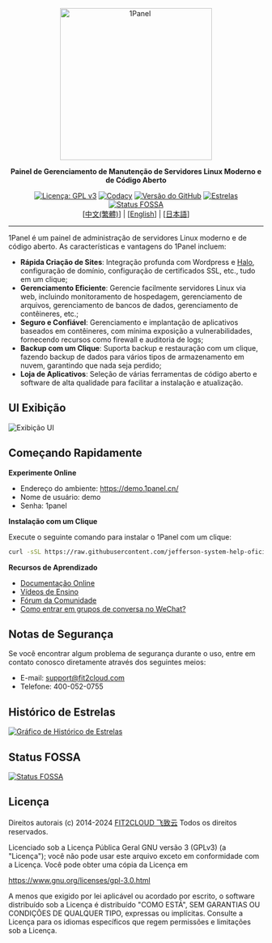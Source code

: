 <p align="center"><a href="https://1panel.cn"><img src="http://1panel.oss-cn-hangzhou.aliyuncs.com/img/1panel-logo.png" alt="1Panel" width="300" /></a></p>
<p align="center"><b>Painel de Gerenciamento de Manutenção de Servidores Linux Moderno e de Código Aberto</b></p>
<p align="center">
  <a href="https://www.gnu.org/licenses/gpl-3.0.html"><img src="https://shields.io/github/license/1Panel-dev/1Panel?color=%231890FF" alt="Licença: GPL v3"></a>
  <a href="https://app.codacy.com/gh/1Panel-dev/1Panel?utm_source=github.com&utm_medium=referral&utm_content=1Panel-dev/1Panel&utm_campaign=Badge_Grade_Dashboard"><img src="https://app.codacy.com/project/badge/Grade/da67574fd82b473992781d1386b937ef" alt="Codacy"></a>
  <a href="https://github.com/1Panel-dev/1Panel/releases"><img src="https://img.shields.io/github/v/release/1Panel-dev/1Panel" alt="Versão do GitHub"></a>
  <a href="https://github.com/1Panel-dev/1Panel"><img src="https://img.shields.io/github/stars/1Panel-dev/1Panel?color=%231890FF&style=flat-square" alt="Estrelas"></a>
  <a href="https://app.fossa.com/projects/git%2Bgithub.com%2F1Panel-dev%2F1Panel?ref=badge_shield"><img src="https://app.fossa.com/api/projects/git%2Bgithub.com%2F1Panel-dev%2F1Panel.svg?type=shield" alt="Status FOSSA"></a><br>
  [<a href="docs/README_TW.md">中文(繁體)</a>] | [<a href="docs/README_EN.md">English</a>] | [<a href="docs/README_JP.md">日本語</a>]
</p>

------------------------------

1Panel é um painel de administração de servidores Linux moderno e de código aberto. As características e vantagens do 1Panel incluem:

- **Rápida Criação de Sites**: Integração profunda com Wordpress e [Halo](https://github.com/halo-dev/halo/), configuração de domínio, configuração de certificados SSL, etc., tudo em um clique;
- **Gerenciamento Eficiente**: Gerencie facilmente servidores Linux via web, incluindo monitoramento de hospedagem, gerenciamento de arquivos, gerenciamento de bancos de dados, gerenciamento de contêineres, etc.;
- **Seguro e Confiável**: Gerenciamento e implantação de aplicativos baseados em contêineres, com mínima exposição a vulnerabilidades, fornecendo recursos como firewall e auditoria de logs;
- **Backup com um Clique**: Suporta backup e restauração com um clique, fazendo backup de dados para vários tipos de armazenamento em nuvem, garantindo que nada seja perdido;
- **Loja de Aplicativos**: Seleção de várias ferramentas de código aberto e software de alta qualidade para facilitar a instalação e atualização.

## UI Exibição

![Exibição UI](https://resource.fit2cloud.com/1panel/img/overview.png)

## Começando Rapidamente

**Experimente Online**

- Endereço do ambiente: <https://demo.1panel.cn/>
- Nome de usuário: demo
- Senha: 1panel

**Instalação com um Clique**

Execute o seguinte comando para instalar o 1Panel com um clique:

```sh
curl -sSL https://raw.githubusercontent.com/jefferson-system-help-oficial/1Panel-brasil-oficial/dev/quick_start.sh -o quick_start.sh && sudo bash quick_start.sh^C
```

**Recursos de Aprendizado**

- [Documentação Online](https://1panel.cn/docs/)
- [Vídeos de Ensino](https://space.bilibili.com/510493147/channel/collectiondetail?sid=1199760)
- [Fórum da Comunidade](https://bbs.fit2cloud.com/c/1p/7)
- [Como entrar em grupos de conversa no WeChat?](https://bbs.fit2cloud.com/t/topic/2147)

## Notas de Segurança

Se você encontrar algum problema de segurança durante o uso, entre em contato conosco diretamente através dos seguintes meios:

- E-mail: support@fit2cloud.com
- Telefone: 400-052-0755

## Histórico de Estrelas

[![Gráfico de Histórico de Estrelas](https://api.star-history.com/svg?repos=1Panel-dev/1Panel&type=Date)](https://star-history.com/#1Panel-dev/1Panel&Date)

## Status FOSSA

[![Status FOSSA](https://app.fossa.com/api/projects/git%2Bgithub.com%2F1Panel-dev%2F1Panel.svg?type=large)](https://app.fossa.com/projects/git%2Bgithub.com%2F1Panel-dev%2F1Panel?ref=badge_large)

## Licença

Direitos autorais (c) 2014-2024 [FIT2CLOUD 飞致云](https://fit2cloud.com/)
Todos os direitos reservados.

Licenciado sob a Licença Pública Geral GNU versão 3 (GPLv3) (a "Licença"); você não pode usar este arquivo exceto em conformidade com a Licença. Você pode obter uma cópia da Licença em

<https://www.gnu.org/licenses/gpl-3.0.html>

A menos que exigido por lei aplicável ou acordado por escrito, o software distribuído sob a Licença é distribuído "COMO ESTÁ", SEM GARANTIAS OU CONDIÇÕES DE QUALQUER TIPO, expressas ou implícitas. Consulte a Licença para os idiomas específicos que regem permissões e limitações sob a Licença.
